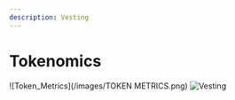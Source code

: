 ```yaml
---
description: Vesting
---
```


# Tokenomics

![Token_Metrics](/images/TOKEN METRICS.png)
![Vesting](/images/vesting.png)